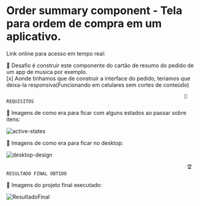 # Order summary component - Tela para ordem de compra em um aplicativo. 

Link online para acesso em tempo real: 


🎯 Desafio é construir este componente do cartão de resumo do pedido de um app de musica por exemplo.
<br>
[x] Aonde tinhamos que de construir a interface do pedido, teriamos que deixa-la responsiva(Funcionando em celulares sem cortes de conteúdo)
            
                                                                     📜REQUISITOS  
                                                                     
📑 Imagens de como era para ficar com alguns estados ao passar sobre itens:

![active-states](https://user-images.githubusercontent.com/87347314/145906266-fd352754-9154-4109-90c8-e906c604771c.jpg)

📑 Imagens de como era para ficar no desktop:

![desktop-design](https://user-images.githubusercontent.com/87347314/145906120-6c3967b6-5834-4b8a-8e60-d0975557a8f2.jpg)



                                                                      🏆RESULTADO FINAL OBTIDO 
                                                                      
📑 Imagens do projeto final executado:

![ResultadoFinal](https://user-images.githubusercontent.com/87347314/145906836-21c0a032-9186-4e56-a94f-77c590dd9d81.png)
